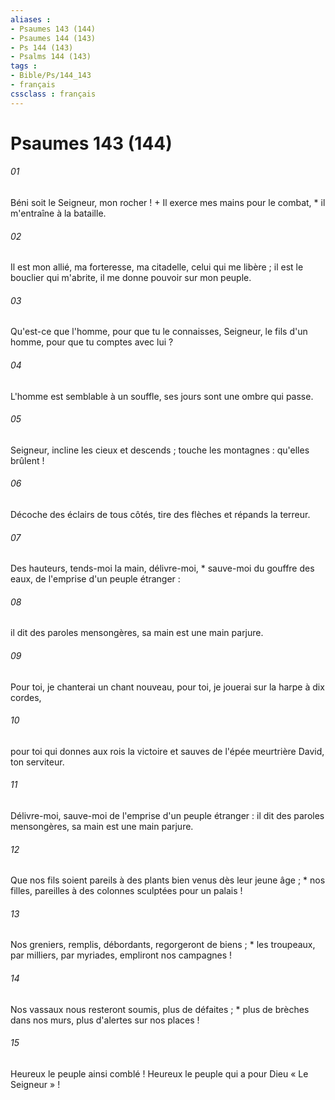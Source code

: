 ```yaml
---
aliases : 
- Psaumes 143 (144)
- Psaumes 144 (143)
- Ps 144 (143)
- Psalms 144 (143)
tags : 
- Bible/Ps/144_143
- français
cssclass : français
---
```


# Psaumes 143 (144)

###### 01
Béni soit le Seigneur, mon rocher ! + Il exerce mes mains pour le combat, * il m'entraîne à la bataille.
###### 02
Il est mon allié, ma forteresse, ma citadelle, celui qui me libère ; il est le bouclier qui m'abrite, il me donne pouvoir sur mon peuple.
###### 03
Qu'est-ce que l'homme, pour que tu le connaisses, Seigneur, le fils d'un homme, pour que tu comptes avec lui ?
###### 04
L'homme est semblable à un souffle, ses jours sont une ombre qui passe.
###### 05
Seigneur, incline les cieux et descends ; touche les montagnes : qu'elles brûlent !
###### 06
Décoche des éclairs de tous côtés, tire des flèches et répands la terreur.
###### 07
Des hauteurs, tends-moi la main, délivre-moi, * sauve-moi du gouffre des eaux, de l'emprise d'un peuple étranger :
###### 08
il dit des paroles mensongères, sa main est une main parjure.
###### 09
Pour toi, je chanterai un chant nouveau, pour toi, je jouerai sur la harpe à dix cordes,
###### 10
pour toi qui donnes aux rois la victoire et sauves de l'épée meurtrière David, ton serviteur.
###### 11
Délivre-moi, sauve-moi de l'emprise d'un peuple étranger : il dit des paroles mensongères, sa main est une main parjure.
###### 12
Que nos fils soient pareils à des plants bien venus dès leur jeune âge ; * nos filles, pareilles à des colonnes sculptées pour un palais !
###### 13
Nos greniers, remplis, débordants, regorgeront de biens ; * les troupeaux, par milliers, par myriades, empliront nos campagnes !
###### 14
Nos vassaux nous resteront soumis, plus de défaites ; * plus de brèches dans nos murs, plus d'alertes sur nos places !
###### 15
Heureux le peuple ainsi comblé ! Heureux le peuple qui a pour Dieu « Le Seigneur » !
